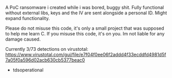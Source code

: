 A PoC ransomware i created while i was bored, buggy shit. 
Fully functional without external libs, keys and the IV are sent alongside a personal ID.
Might expand functionality.

Please do not misuse this code, it's only a small project that was supposed to help me learn C. 
If you misuse this code, it's on you. Im not liable for any damage caused.

Currently 3/73 detections on virustotal:
https://www.virustotal.com/gui/file/e7f04f0ee06f2addd4f33ecddfd4981d5f7a05f0a596d02acb630cb5377beac0

- tdsoperational
